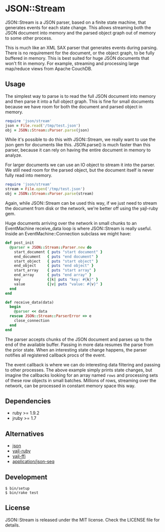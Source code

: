 # JSON::Stream

JSON::Stream is a JSON parser, based on a finite state machine, that generates
events for each state change. This allows streaming both the JSON document into
memory and the parsed object graph out of memory to some other process.

This is much like an XML SAX parser that generates events during parsing. There
is no requirement for the document, or the object graph, to be fully buffered in
memory. This is best suited for huge JSON documents that won't fit in memory.
For example, streaming and processing large map/reduce views from Apache
CouchDB.

## Usage

The simplest way to parse is to read the full JSON document into memory
and then parse it into a full object graph. This is fine for small documents
because we have room for both the document and parsed object in memory.

```ruby
require 'json/stream'
json = File.read('/tmp/test.json')
obj = JSON::Stream::Parser.parse(json)
```

While it's possible to do this with JSON::Stream, we really want to use the json
gem for documents like this. JSON.parse() is much faster than this parser,
because it can rely on having the entire document in memory to analyze.

For larger documents we can use an IO object to stream it into the parser.
We still need room for the parsed object, but the document itself is never
fully read into memory.

```ruby
require 'json/stream'
stream = File.open('/tmp/test.json')
obj = JSON::Stream::Parser.parse(stream)
```

Again, while JSON::Stream can be used this way, if we just need to stream the
document from disk or the network, we're better off using the yajl-ruby gem.

Huge documents arriving over the network in small chunks to an EventMachine
receive_data loop is where JSON::Stream is really useful. Inside an
EventMachine::Connection subclass we might have:

```ruby
def post_init
  @parser = JSON::Stream::Parser.new do
    start_document { puts "start document" }
    end_document   { puts "end document" }
    start_object   { puts "start object" }
    end_object     { puts "end object" }
    start_array    { puts "start array" }
    end_array      { puts "end array" }
    key            {|k| puts "key: #{k}" }
    value          {|v| puts "value: #{v}" }
  end
end

def receive_data(data)
  begin
    @parser << data
  rescue JSON::Stream::ParserError => e
    close_connection
  end
end
```

The parser accepts chunks of the JSON document and parses up to the end of the
available buffer. Passing in more data resumes the parse from the prior state.
When an interesting state change happens, the parser notifies all registered
callback procs of the event.

The event callback is where we can do interesting data filtering and passing
to other processes. The above example simply prints state changes, but
imagine the callbacks looking for an array named `rows` and processing sets
of these row objects in small batches. Millions of rows, streaming over the
network, can be processed in constant memory space this way.

## Dependencies

* ruby >= 1.9.2
* jruby >= 1.7

## Alternatives

* [json](https://github.com/flori/json)
* [yajl-ruby](https://github.com/brianmario/yajl-ruby)
* [yajl-ffi](https://github.com/dgraham/yajl-ffi)
* [application/json-seq](http://www.rfc-editor.org/rfc/rfc7464.txt)

## Development

```
$ bin/setup
$ bin/rake test
```

## License

JSON::Stream is released under the MIT license. Check the LICENSE file for details.
